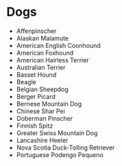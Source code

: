 # Dogs
 - Affenpinscher
 - Alaskan Malamute
 - American English Coonhound
 - American Foxhound
 - American Hairless Terrier
 - Australian Terrier
 - Basset Hound
 - Beagle
 - Belgian Sheepdog
 - Berger Picard
 - Bernese Mountain Dog
 - Chinese Shar Pei
 - Doberman Pinscher
 - Finnish Spitz
 - Greater Swiss Mountain Dog
 - Lancashire Heeler
 - Nova Scotia Duck-Tolling Retriever
 - Portuguese Podengo Pequeno
